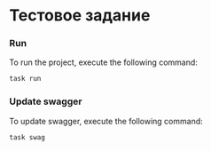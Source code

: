# Тестовое задание
### Run
To run the project, execute the following command:
```sh
task run
```

### Update swagger
To update swagger, execute the following command:
```sh
task swag
```
